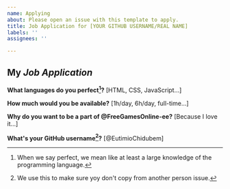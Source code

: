 ```yaml
---
name: Applying
about: Please open an issue with this template to apply.
title: Job Application for [YOUR GITHUB USERNAME/REAL NAME]
labels: ''
assignees: ''

---
```


## My *Job Application*
<!-- Note:
@FreeGamesOnline-ee is an organization that only exists on GitHub and other platforms, it isn't a real company.
This basically means that you won't be played for working in the @FreeGamesOnline-ee.
We think that working is this company is a separate job. -->

**What languages do you perfect[^1]?**
[HTML, CSS, JavaScript...]

**How much would you be available?**
[1h/day, 6h/day, full-time...]

**Why do you want to be a part of @FreeGamesOnline-ee?**
[Because I love it...]

**What's your GitHub username[^2]?**
[@EutimioChidubem]

[^1]: When we say perfect, we mean like at least a large knowledge of the programming language.

[^2]: We use this to make sure yoy don't copy from another person issue.
